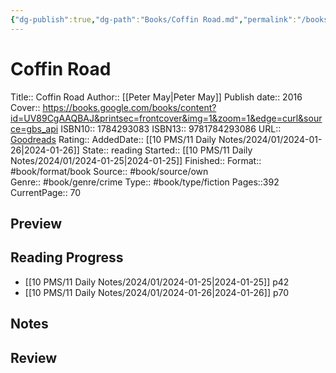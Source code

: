 ```yaml
---
{"dg-publish":true,"dg-path":"Books/Coffin Road.md","permalink":"/books/coffin-road/"}
---
```


# Coffin Road

Title:: Coffin Road
Author:: [[Peter May\|Peter May]]
Publish date:: 2016
Cover:: https://books.google.com/books/content?id=UV89CgAAQBAJ&printsec=frontcover&img=1&zoom=1&edge=curl&source=gbs_api
ISBN10:: 1784293083
ISBN13:: 9781784293086
URL:: [Goodreads](https://www.goodreads.com/search?qid=&q=9781784293086)
Rating:: 
AddedDate:: [[10 PMS/11 Daily Notes/2024/01/2024-01-26\|2024-01-26]]
State:: reading
Started:: [[10 PMS/11 Daily Notes/2024/01/2024-01-25\|2024-01-25]]
Finished::
Format:: #book/format/book 
Source:: #book/source/own  
Genre:: #book/genre/crime 
Type:: #book/type/fiction 
Pages::392
CurrentPage:: 70

## Preview


## Reading Progress
- [[10 PMS/11 Daily Notes/2024/01/2024-01-25\|2024-01-25]] p42
- [[10 PMS/11 Daily Notes/2024/01/2024-01-26\|2024-01-26]] p70


## Notes


## Review